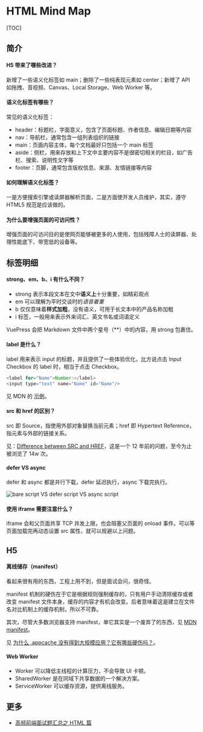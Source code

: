 # HTML Mind Map

[TOC]

## 简介

#### H5 带来了哪些改进？

新增了一些语义化标签如 main；删除了一些纯表现元素如 center；新增了 API 如拖拽、音视频、Canvas、Local Storage、Web Worker 等。

#### 语义化标签有哪些？

常见的语义化标签：

* header：标题栏，字面意义，包含了页面标题、作者信息、编辑日期等内容
* nav：导航栏，通常包含一组列表组织的链接
* main：页面内容主体，每个文档最好只包括一个 main 标签
* aside：侧栏，用来存放和上下文中主要内容不是很密切相关的栏目，如广告栏、搜索、说明性文字等
* footer：页脚，通常包含版权信息、来源、友情链接等内容

#### 如何理解语义化标签？

一是方便搜索引擎或读屏器解析页面，二是方面使开发人员维护，其实，遵守 HTML5 规范是应该做的。

#### 为什么要增强页面的可访问性？

增强页面的可访问目的是使网页能够被更多的人使用，包括残障人士的读屏器、处理性能底下、带宽低的设备等。

## 标签明细

#### strong、em、b、i 有什么不同？

* strong 表示本段文本在文中**语义上**十分重要，如精彩观点
* em 可以理解为平时交谈时的<em>语音着重</em>
* b 仅仅意味着<b>样式加粗</b>，没有语义，可用于长文本中的产品名称加粗
* i 标签，一般用来表示外来词汇、英文书名或词语定义

VuePress 会把 Markdown 文件中两个星号（**）中的内容，用 strong 包裹住。

#### label 是什么？

label 用来表示 input 的标题，并且提供了一些体验优化，比方说点击 Input Checkbox 的 label 时，相当于点击 Checkbox。

```js
<label for="Name">Number:</label>
<input type="text" name="Name" id="Name"/>
```

见 MDN 的 [示例](https://developer.mozilla.org/en-US/docs/Web/HTML/Element/label)。

#### src 和 href 的区别？

src 即 Source，指使用外部对象替换当前元素；href 即 Hypertext Reference，指元素与外部的链接关系。

见：[Difference between SRC and HREF](https://stackoverflow.com/questions/3395359/difference-between-src-and-href/21549827#21549827)，这是一个 12 年前的问题，至今为止被浏览了 14w 次。

#### defer VS async

defer 和 async 都是并行下载，defer 延迟执行，async 下载完执行。

![bare script VS defer script VS async script](https://mgear-image.oss-cn-shanghai.aliyuncs.com/image/other/20220618194223.png)

#### 使用 iframe 需要注意什么？

iframe 会和父页面共享 TCP 并发上限，也会阻塞父页面的 onload 事件。可以等页面加载完再动态设置 src 属性，就可以规避以上问题。

## H5

#### 离线储存（manifest）

看起来很有用的东西，工程上用不到，但是面试会问，很奇怪。

manifest 机制的硬伤在于它是根据规则强制缓存的，只有用户手动清除缓存或者改变 manifest 文件本身，缓存的内容才有机会改变。后者意味着这是建立在文件名对比机制上的缓存机制，所以不可靠。

其次，尽管大多数浏览器支持 manifest，单它其实是一个废弃了的东西，见 [MDN manifest](https://developer.mozilla.org/en-US/docs/Web/HTML/Element/html/manifest)。

见 [为什么 .appcache 没有得到大规模应用？它有哪些硬伤吗？](https://www.zhihu.com/question/29876535/answer/2534558479)。

#### Web Worker

* Worker 可以降低主线程的计算压力，不会导致 UI 卡顿。
* SharedWorker 是在同域下共享数据的一个解决方案。
* ServiceWorker 可以缓存资源，提供离线服务。

## 更多

* [高频前端面试题汇总之 HTML 篇](https://juejin.cn/post/6905294475539513352)